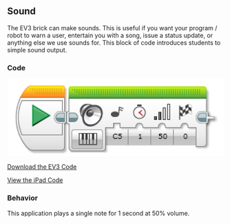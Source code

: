 ## Sound
The EV3 brick can make sounds. This is useful if you want your program / robot to warn a user, entertain you with a song, issue a status update, or anything else we use sounds for. This block of code introduces students to simple sound output.

### Code

<img src="https://github.com/DaveKT/ToT-Robotics-EV3/raw/master/docs/ev3/Sound.png" alt="Image of Program Code" />

[Download the EV3 Code](docs/ev3/Sound.ev3)

[View the iPad Code](docs/ev3ipad/iPadSound.jpeg)

### Behavior
This application plays a single note for 1 second at 50% volume.
